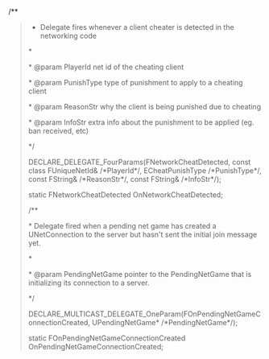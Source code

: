 /\*\*

> - Delegate fires whenever a client cheater is detected in the networking code
>
> \*
>
> \* @param PlayerId net id of the cheating client
>
> \* @param PunishType type of punishment to apply to a cheating client
>
> \* @param ReasonStr why the client is being punished due to cheating
>
> \* @param InfoStr extra info about the punishment to be applied (eg. ban received, etc)
>
> \*/
>
> DECLARE_DELEGATE_FourParams(FNetworkCheatDetected, const class FUniqueNetId& /\*PlayerId\*/, ECheatPunishType /\*PunishType\*/, const FString& /\*ReasonStr\*/, const FString& /\*InfoStr\*/);
>
> static FNetworkCheatDetected OnNetworkCheatDetected;
>
> /\*\*
>
> \* Delegate fired when a pending net game has created a UNetConnection to the server but hasn't sent the initial join message yet.
>
> \*
>
> \* @param PendingNetGame pointer to the PendingNetGame that is initializing its connection to a server.
>
> \*/
>
> DECLARE_MULTICAST_DELEGATE_OneParam(FOnPendingNetGameConnectionCreated, UPendingNetGame\* /\*PendingNetGame\*/);
>
> static FOnPendingNetGameConnectionCreated OnPendingNetGameConnectionCreated;
